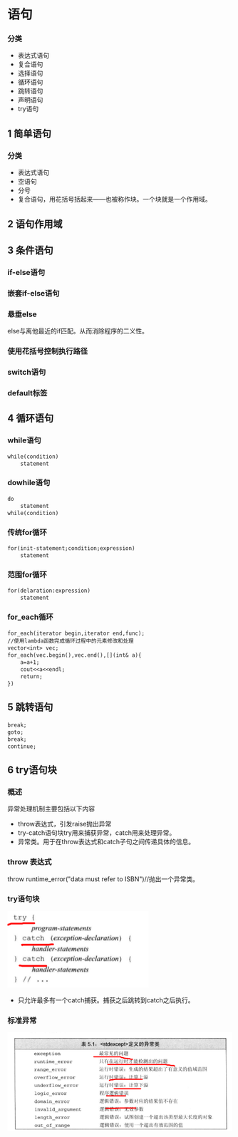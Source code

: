# 语句

### 分类
* 表达式语句
* 复合语句
* 选择语句
* 循环语句
* 跳转语句
* 声明语句
* try语句


## 1 简单语句

### 分类
* 表达式语句
* 空语句
* 分号
* 复合语句，用花括号括起来——也被称作块。一个块就是一个作用域。

## 2 语句作用域

## 3 条件语句

### if-else语句

### 嵌套if-else语句

### 悬垂else
else与离他最近的if匹配。从而消除程序的二义性。

### 使用花括号控制执行路径

### switch语句

### default标签


## 4 循环语句

### while语句
```
while(condition)
    statement
```
### dowhile语句
```
do 
    statement
while(condition)
```
### 传统for循环
```
for(init-statement;condition;expression)
    statement
```
### 范围for循环
```
for(delaration:expression)
    statement
```

### for_each循环

```
for_each(iterator begin,iterator end,func);
//使用lambda函数完成循环过程中的元素修改和处理
vector<int> vec;
for_each(vec.begin(),vec.end(),[](int& a){
    a=a+1;
    cout<<a<<endl;
    return;
})
```

## 5 跳转语句
```
break;
goto;
break;
continue;
```
## 6 try语句块

### 概述

异常处理机制主要包括以下内容

* throw表达式，引发raise抛出异常
* try-catch语句块try用来捕获异常，catch用来处理异常。
* 异常类。用于在throw表达式和catch子句之间传递具体的信息。

### throw 表达式

throw runtime_error("data must refer to ISBN")//抛出一个异常类。

### try语句块

![](image/2021-03-04-21-04-30.png)

* 只允许最多有一个catch捕获。捕获之后跳转到catch之后执行。


### 标准异常

![](image/2021-03-04-21-05-54.png)


